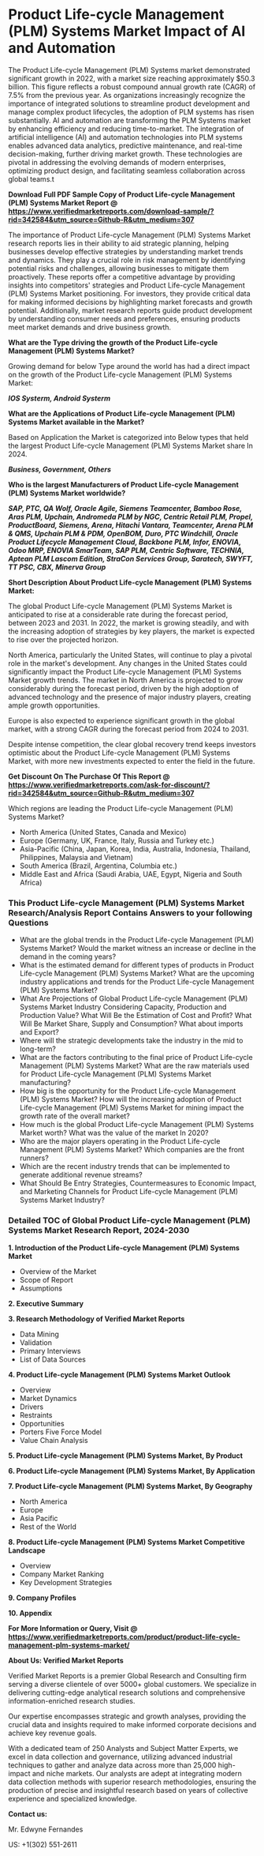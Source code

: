 <meta name="title" content="Global Product Life-cycle Management (PLM) Systems Market Impact of AI and Automation"><meta name="description" content="The Product Life-cycle Management (PLM) Systems market demonstrated significant growth in 2022, with a market size reaching approximately $50.3 billion. This figure refle"><meta name="title" content="Product Life-cycle Management (PLM) Systems Market Size, Share, Scope, Trends, Growth, Opportunities, Analysis, Forecast"><h1>Product Life-cycle Management (PLM) Systems Market Impact of AI and Automation</h1>The Product Life-cycle Management (PLM) Systems market demonstrated significant growth in 2022, with a market size reaching approximately $50.3 billion. This figure reflects a robust compound annual growth rate (CAGR) of 7.5% from the previous year. As organizations increasingly recognize the importance of integrated solutions to streamline product development and manage complex product lifecycles, the adoption of PLM systems has risen substantially. AI and automation are transforming the PLM Systems market by enhancing efficiency and reducing time-to-market. The integration of artificial intelligence (AI) and automation technologies into PLM systems enables advanced data analytics, predictive maintenance, and real-time decision-making, further driving market growth. These technologies are pivotal in addressing the evolving demands of modern enterprises, optimizing product design, and facilitating seamless collaboration across global teams.t</p><p id="" class=""><strong>Download Full PDF Sample Copy of Product Life-cycle Management (PLM) Systems Market Report @ <a href="https://www.verifiedmarketreports.com/download-sample/?rid=342584&utm_source=Github-R&utm_medium=307" target="_blank">https://www.verifiedmarketreports.com/download-sample/?rid=342584&utm_source=Github-R&utm_medium=307</a></strong></p><p>The importance of&nbsp;Product Life-cycle Management (PLM) Systems Market research reports lies in their ability to aid strategic planning, helping businesses develop effective strategies by understanding market trends and dynamics. They play a crucial role in risk management by identifying potential risks and challenges, allowing businesses to mitigate them proactively. These reports offer a competitive advantage by providing insights into competitors' strategies and Product Life-cycle Management (PLM) Systems Market positioning. For investors, they provide critical data for making informed decisions by highlighting market forecasts and growth potential. Additionally, market research reports guide product development by understanding consumer needs and preferences, ensuring products meet market demands and drive business growth.</p><p><strong>What are the&nbsp;Type driving the growth of the Product Life-cycle Management (PLM) Systems Market?</strong></p><p id="" class="">Growing demand for below Type around the world has had a direct impact on the growth of the Product Life-cycle Management (PLM) Systems Market:</p><em><strong>IOS Systerm, Android Systerm</strong></em></p><strong>What are the&nbsp;Applications&nbsp;of Product Life-cycle Management (PLM) Systems Market available in the Market?</strong></p><p id="" class="">Based on Application the Market is categorized into Below types that held the largest Product Life-cycle Management (PLM) Systems Market share In 2024.</p><em><strong>Business, Government, Others</strong></em></p><strong>Who is the largest Manufacturers of Product Life-cycle Management (PLM) Systems Market worldwide?</strong></p><p><em><strong>SAP, PTC, QA Wolf, Oracle Agile, Siemens Teamcenter, Bamboo Rose, Aras PLM, Upchain, Andromeda PLM by NGC, Centric Retail PLM, Propel, ProductBoard, Siemens, Arena, Hitachi Vantara, Teamcenter, Arena PLM & QMS, Upchain PLM & PDM, OpenBOM, Duro, PTC Windchill, Oracle Product Lifecycle Management Cloud, Backbone PLM, Infor, ENOVIA, Odoo MRP, ENOVIA SmarTeam, SAP PLM, Centric Software, TECHNIA, Aptean PLM Lascom Edition, StraCon Services Group, Saratech, SWYFT, TT PSC, CBX, Minerva Group</strong></em></p><p id="" class=""><strong>Short Description About Product Life-cycle Management (PLM) Systems Market:</strong></p><p>The global Product Life-cycle Management (PLM) Systems Market is anticipated to rise at a considerable rate during the forecast period, between 2023 and 2031. In 2022, the market is growing steadily, and with the increasing adoption of strategies by key players, the market is expected to rise over the projected horizon.</p><p>North America, particularly the United States, will continue to play a pivotal role in the market's development. Any changes in the United States could significantly impact the Product Life-cycle Management (PLM) Systems Market growth trends. The market in North America is projected to grow considerably during the forecast period, driven by the high adoption of advanced technology and the presence of major industry players, creating ample growth opportunities.</p><p>Europe is also expected to experience significant growth in the global market, with a strong CAGR during the forecast period from 2024 to 2031.</p><p>Despite intense competition, the clear global recovery trend keeps investors optimistic about the Product Life-cycle Management (PLM) Systems Market, with more new investments expected to enter the field in the future.</p><p id="" class=""><strong>Get Discount On The Purchase Of This Report @ <a href="https://www.verifiedmarketreports.com/ask-for-discount/?rid=342584&utm_source=Github-R&utm_medium=307" target="_blank">https://www.verifiedmarketreports.com/ask-for-discount/?rid=342584&utm_source=Github-R&utm_medium=307</a></strong></p>Which regions are leading the Product Life-cycle Management (PLM) Systems Market?</p><ul><li>North America (United States, Canada and Mexico)</li><li>Europe (Germany, UK, France, Italy, Russia and Turkey etc.)</li><li>Asia-Pacific (China, Japan, Korea, India, Australia, Indonesia, Thailand, Philippines, Malaysia and Vietnam)</li><li>South America (Brazil, Argentina, Columbia etc.)</li><li>Middle East and Africa (Saudi Arabia, UAE, Egypt, Nigeria and South Africa)</li></ul><h3 id="" class="">This Product Life-cycle Management (PLM) Systems Market Research/Analysis Report Contains Answers to your following Questions</h3><ul><li>What are the global trends in the Product Life-cycle Management (PLM) Systems Market? Would the market witness an increase or decline in the demand in the coming years?</li><li>What is the estimated demand for different types of products in Product Life-cycle Management (PLM) Systems Market? What are the upcoming industry applications and trends for the Product Life-cycle Management (PLM) Systems Market?</li><li>What Are Projections of Global Product Life-cycle Management (PLM) Systems Market Industry Considering Capacity, Production and Production Value? What Will Be the Estimation of Cost and Profit? What Will Be Market Share, Supply and Consumption? What about imports and Export?</li><li>Where will the strategic developments take the industry in the mid to long-term?</li><li>What are the factors contributing to the final price of Product Life-cycle Management (PLM) Systems Market? What are the raw materials used for Product Life-cycle Management (PLM) Systems Market manufacturing?</li><li>How big is the opportunity for the Product Life-cycle Management (PLM) Systems Market? How will the increasing adoption of Product Life-cycle Management (PLM) Systems Market for mining impact the growth rate of the overall market?</li><li>How much is the global Product Life-cycle Management (PLM) Systems Market worth? What was the value of the market In 2020?</li><li>Who are the major players operating in the Product Life-cycle Management (PLM) Systems Market? Which companies are the front runners?</li><li>Which are the recent industry trends that can be implemented to generate additional revenue streams?</li><li>What Should Be Entry Strategies, Countermeasures to Economic Impact, and Marketing Channels for Product Life-cycle Management (PLM) Systems Market Industry?</li></ul><h3 id="" class="">Detailed TOC of Global Product Life-cycle Management (PLM) Systems Market Research Report, 2024-2030</h3><p id="" class=""><strong>1. Introduction of the Product Life-cycle Management (PLM) Systems Market</strong></p><ul><li>Overview of the Market</li><li>Scope of Report</li><li>Assumptions</li></ul><p id="" class=""><strong>2. Executive Summary</strong></p><p id="" class=""><strong>3. Research Methodology of Verified Market Reports</strong></p><ul><li>Data Mining</li><li>Validation</li><li>Primary Interviews</li><li>List of Data Sources</li></ul><p id="" class=""><strong>4. Product Life-cycle Management (PLM) Systems Market Outlook</strong></p><ul><li>Overview</li><li>Market Dynamics</li><li>Drivers</li><li>Restraints</li><li>Opportunities</li><li>Porters Five Force Model</li><li>Value Chain Analysis</li></ul><p id="" class=""><strong>5. Product Life-cycle Management (PLM) Systems Market, By Product</strong></p><p id="" class=""><strong>6. Product Life-cycle Management (PLM) Systems Market, By Application</strong></p><p id="" class=""><strong>7. Product Life-cycle Management (PLM) Systems Market, By Geography</strong></p><ul><li>North America</li><li>Europe</li><li>Asia Pacific</li><li>Rest of the World</li></ul><p id="" class=""><strong>8. Product Life-cycle Management (PLM) Systems Market Competitive Landscape</strong></p><ul><li>Overview</li><li>Company Market Ranking</li><li>Key Development Strategies</li></ul><p id="" class=""><strong>9. Company Profiles</strong></p><p id="" class=""><strong>10. Appendix</strong></p><p id="" class=""><strong>For More Information or Query, Visit @ <a href="https://www.verifiedmarketreports.com/product/product-life-cycle-management-plm-systems-market/" target="_blank">https://www.verifiedmarketreports.com/product/product-life-cycle-management-plm-systems-market/</a></strong></p><p id="" class=""><strong>About Us: Verified Market Reports</strong></p><p id="" class="">Verified Market Reports is a premier Global Research and Consulting firm serving a diverse clientele of over 5000+ global customers. We specialize in delivering cutting-edge analytical research solutions and comprehensive information-enriched research studies.</p><p id="" class="">Our expertise encompasses strategic and growth analyses, providing the crucial data and insights required to make informed corporate decisions and achieve key revenue goals.</p><p id="" class="">With a dedicated team of 250 Analysts and Subject Matter Experts, we excel in data collection and governance, utilizing advanced industrial techniques to gather and analyze data across more than 25,000 high-impact and niche markets. Our analysts are adept at integrating modern data collection methods with superior research methodologies, ensuring the production of precise and insightful research based on years of collective experience and specialized knowledge.</p><p id="" class=""><strong>Contact us:</strong></p><p id="" class="">Mr. Edwyne Fernandes</p><p id="" class="">US: +1(302) 551-2611</p>